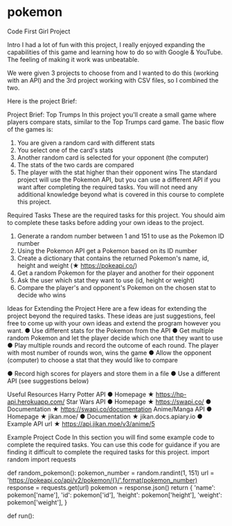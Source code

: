 # pokemon
Code First Girl Project

Intro
I had a lot of fun with this project, I really enjoyed expanding the capabilities of this game and learning how to do so with Google & YouTube. The feeling of making it work was unbeatable.

We were given 3 projects to choose from and I wanted to do this (working with an API) and the 3rd project working with CSV files, so I combined the two.

Here is the project Brief:

Project Brief: Top Trumps
In this project you'll create a small game where players compare stats, similar to the Top Trumps
card game. The basic flow of the games is:
1. You are given a random card with different stats
2. You select one of the card's stats
3. Another random card is selected for your opponent (the computer)
4. The stats of the two cards are compared
5. The player with the stat higher than their opponent wins
The standard project will use the Pokemon API, but you can use a different API if you want after
completing the required tasks.
You will not need any additional knowledge beyond what is covered in this course to complete this
project.

Required Tasks
These are the required tasks for this project. You should aim to complete these tasks before
adding your own ideas to the project.
1. Generate a random number between 1 and 151 to use as the Pokemon ID number
2. Using the Pokemon API get a Pokemon based on its ID number
3. Create a dictionary that contains the returned Pokemon's name, id, height and weight (★
https://pokeapi.co/)
4. Get a random Pokemon for the player and another for their opponent
5. Ask the user which stat they want to use (id, height or weight)
6. Compare the player's and opponent's Pokemon on the chosen stat to decide who wins

Ideas for Extending the Project
Here are a few ideas for extending the project beyond the required tasks. These ideas are just
suggestions, feel free to come up with your own ideas and extend the program however you want.
● Use different stats for the Pokemon from the API
● Get multiple random Pokemon and let the player decide which one that they want to use
● Play multiple rounds and record the outcome of each round. The player with most number
of rounds won, wins the game
● Allow the opponent (computer) to choose a stat that they would like to compare

● Record high scores for players and store them in a file
● Use a different API (see suggestions below)

Useful Resources
Harry Potter API
● Homepage ★ https://hp-api.herokuapp.com/
Star Wars API
● Homepage ★ https://swapi.co/
● Documentation ★ https://swapi.co/documentation
Anime/Manga API
● Homepage ★ jikan.moe/
● Documentation ★ jikan.docs.apiary.io
● Example API url ★ https://api.jikan.moe/v3/anime/5

Example Project Code
In this section you will find some example code to complete the required tasks. You can use this
code for guidance if you are finding it difficult to complete the required tasks for this project.
import random
import requests

def random_pokemon():
pokemon_number = random.randint(1, 151)
url = 'https://pokeapi.co/api/v2/pokemon/{}/'.format(pokemon_number)
response = requests.get(url)
pokemon = response.json()
return {
'name': pokemon['name'],
'id': pokemon['id'],
'height': pokemon['height'],
'weight': pokemon['weight'],
}

def run():
